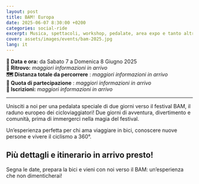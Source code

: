 ```yaml
---
layout: post
title: BAM! Europa
date: 2025-06-07 8:30:00 +0200
categories: social-ride
excerpt: Musica, spettacoli, workshop, pedalate, area expo e tanto altro
cover: assets/images/events/bam-2025.jpg
lang: it
---
```

**📅 Data e ora:** da Sabato 7 a Domenica 8 Giugno 2025\
**📍 Ritrovo:** _maggiori informazioni in arrivo_\
**🗺️ Distanza totale da percorrere** : _maggiori informazioni in arrivo_\
**💸 Quota di partecipazione** : _maggiori informazioni in arrivo_\
**📝 Iscrizioni:** _maggiori informazioni in arrivo_

---

Unisciti a noi per una pedalata speciale di due giorni verso il festival BAM, il raduno europeo dei cicloviaggiatori! Due giorni di avventura, divertimento e comunità, prima di immergerci nella magia del festival.

Un’esperienza perfetta per chi ama viaggiare in bici, conoscere nuove persone e vivere il ciclismo a 360°.

## Più dettagli e itinerario in arrivo presto!

Segna le date, prepara la bici e vieni con noi verso il BAM: un’esperienza che non dimenticherai!
